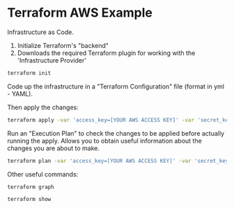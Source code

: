 # Terraform AWS Example

Infrastructure as Code.

1. Initialize Terraform's "backend"
2. Downloads the required Terraform plugin for working with the 'Infrastructure Provider' 

```bash
terraform init
```

Code up the infrastructure in a "Terraform Configuration" file (format in yml - YAML). 

Then apply the changes:

```bash
terraform apply -var 'access_key=[YOUR AWS ACCESS KEY]' -var 'secret_key=[YOUR AWS SECRET KEY]'
```

Run an "Execution Plan" to check the changes to be applied before actually running the apply.
Allows you to obtain useful information about the changes you are about to make.

```bash
terraform plan -var 'access_key=[YOUR AWS ACCESS KEY]' -var 'secret_key=[YOUR AWS SECRET KEY]'
```

Other useful commands:

```bash
terraform graph
```

```bash
terraform show
```
